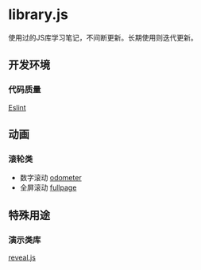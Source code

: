# library.js
使用过的JS库学习笔记，不间断更新。长期使用则迭代更新。
## 开发环境

### 代码质量
[Eslint](http://eslint.cn/docs/rules/)

## 动画

### 滚轮类
- 数字滚动 [odometer](https://github.com/HubSpot/odometer)
- 全屏滚动 [fullpage](https://github.com/alvarotrigo/fullpage.js)

## 特殊用途

### 演示类库
[reveal.js](/librarys/Reveal.md)
